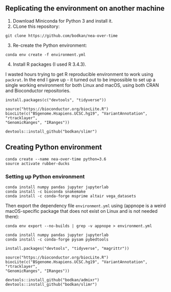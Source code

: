 ## Replicating the environment on another machine

1. Download Miniconda for Python 3 and install it.
2. CLone this repository:

```
git clone https://github.com/bodkan/nea-over-time
```

3. Re-create the Python environment:

```
conda env create -f environment.yml
```

4. Install R packages (I used R 3.4.3).

I wasted hours trying to get R reproducible environment to work using `packrat`.
In the end I gave up - it turned out to be impossible to set up a single
working environment for both Linux and macOS, using both CRAN and Bioconductor
repositories.

```
install.packages(c("devtools", "tidyverse"))

source("https://bioconductor.org/biocLite.R")
biocLite(c("BSgenome.Hsapiens.UCSC.hg19", "VariantAnnotation", "rtracklayer",
"GenomicRanges", "IRanges"))

devtools::install_github("bodkan/slimr")
```

## Creating Python environment
```
conda create --name nea-over-time python=3.6
source activate rubber-ducks
```

### Setting up Python environment

```
conda install numpy pandas jupyter jupyterlab
conda install -c bioconda snakemake
conda install -c conda-forge msprime altair vega_datasets
```

Then export the dependency file `environment.yml` using (appnope is a weird
macOS-specific package that does not exist on Linux and is not needed there):

```
conda env export --no-builds | grep -v appnope > environment.yml
```
```
conda install numpy pandas jupyter jupyterlab
conda install -c conda-forge pysam pybedtools
```

```
install.packages("devtools", "tidyverse", "magrittr"))

source("https://bioconductor.org/biocLite.R")
biocLite(c("BSgenome.Hsapiens.UCSC.hg19", "VariantAnnotation", "rtracklayer",
"GenomicRanges", "IRanges"))

devtools::install_github("bodkan/admixr")
devtools::install_github("bodkan/slimr")
```
